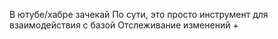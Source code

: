 В ютубе/хабре зачекай
По сути, это просто инструмент для взаимодействия с базой 
Отслеживание изменений + 